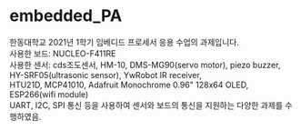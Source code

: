 # embedded_PA
한동대학교 2021년 1학기 임베디드 프로세서 응용 수업의 과제입니다.<br>
사용한 보드: NUCLEO-F411RE<br>
사용한 센서: cds조도센서, HM-10, DMS-MG90(servo motor), piezo buzzer,<br>
          HY-SRF05(ultrasonic sensor), YwRobot IR receiver,<br> 
          HTU21D, MCP41010, Adafruit Monochrome 0.96" 128x64 OLED, ESP266(wifi module)<br>
UART, I2C, SPI 통신 등을 사용하여 센서와 보드의 통신을 지원하는 다양한 과제를 수행하였음.<br>

